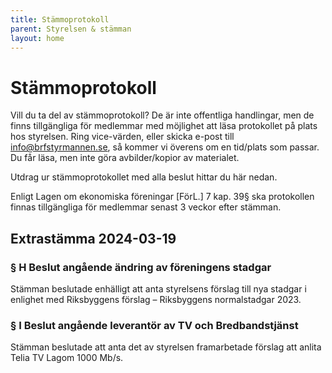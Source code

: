 ```yaml
---
title: Stämmoprotokoll
parent: Styrelsen & stämman
layout: home
---
```


# Stämmoprotokoll

Vill du ta del av stämmoprotokoll? De är inte offentliga handlingar, men de finns tillgängliga för medlemmar med möjlighet att läsa protokollet på plats hos styrelsen. Ring vice-värden, eller skicka e-post till info@brfstyrmannen.se, så kommer vi överens om en tid/plats som passar. Du får läsa, men inte göra avbilder/kopior av materialet.

Utdrag ur stämmoprotokollet med alla beslut hittar du här nedan.

Enligt Lagen om ekonomiska föreningar [FörL.] 7 kap. 39§ ska protokollen finnas tillgängliga för medlemmar senast 3 veckor efter stämman.

## Extrastämma 2024-03-19

### § H Beslut angående ändring av föreningens stadgar

Stämman beslutade enhälligt att anta styrelsens förslag till nya stadgar i enlighet med Riksbyggens förslag – Riksbyggens normalstadgar 2023.

### § I Beslut angående leverantör av TV och Bredbandstjänst

Stämman beslutade att anta det av styrelsen framarbetade förslag att anlita Telia TV Lagom 1000 Mb/s.